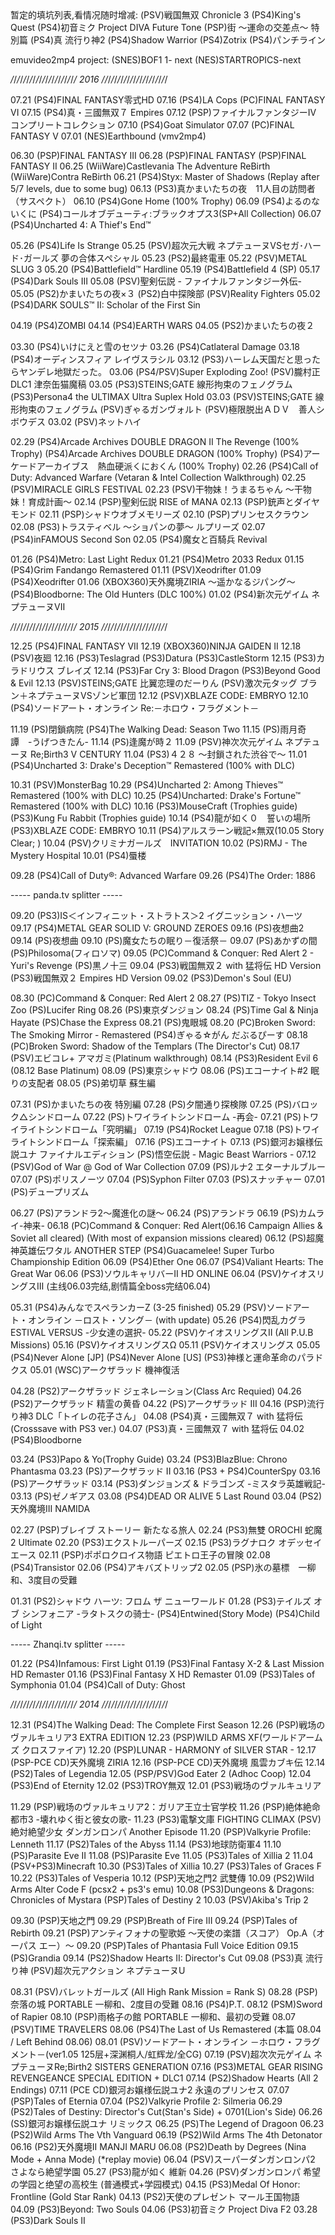 \
\
暂定的填坑列表,看情况随时增减:
(PSV)戦国無双 Chronicle 3
(PS4)King's Quest
(PS4)初音ミク Project DIVA Future Tone
(PSP)街 〜運命の交差点〜 特別篇
(PS4)真 流行り神2
(PS4)Shadow Warrior
(PS4)Zotrix
(PS4)パンチライン


emuvideo2mp4 project:
(SNES)BOF1 1- next
(NES)STARTROPICS-next
 


_/_/_/_/_/_/_/_/_/_/_/_/_/_/_/_/_/_/_/_/_/ 2016 _/_/_/_/_/_/_/_/_/_/_/_/_/_/_/_/_/_/_/_/_/





07.21
(PS4)FINAL FANTASY零式HD
07.16
(PS4)LA Cops
(PC)FINAL FANTASY VI
07.15
(PS4)真・三國無双７ Empires
07.12
(PSP)ファイナルファンタジーIV コンプリートコレクション
07.10
(PS4)Goat Simulator
07.07
(PC)FINAL FANTASY V
07.01
(NES)Earthbound (vmv2mp4)

06.30
(PSP)FINAL FANTASY III
06.28
(PSP)FINAL FANTASY 
(PSP)FINAL FANTASY II
06.25
(WiiWare)Castlevania The Adventure ReBirth
(WiiWare)Contra ReBirth
06.21
(PS4)Styx: Master of Shadows (Replay after 5/7 levels, due to some bug)
06.13
(PS3)真かまいたちの夜　11人目の訪問者（サスペクト）
06.10
(PS4)Gone Home (100% Trophy)
06.09
(PS4)よるのないくに
(PS4)コールオブデューティ:ブラックオプス3(SP+All Collection)
06.07
(PS4)Uncharted 4: A Thief's End™

05.26
(PS4)Life Is Strange
05.25
(PSV)超次元大戦 ネプテューヌVSセガ･ハード･ガールズ 夢の合体スペシャル
05.23
(PS2)最終電車
05.22
(PSV)METAL SLUG 3
05.20
(PS4)Battlefield™ Hardline
05.19
(PS4)Battlefield 4 (SP)
05.17
(PS4)Dark Souls III
05.08
(PSV)聖剣伝説 - ファイナルファンタジー外伝-
05.05
(PS2)かまいたちの夜×３
(PS2)白中探険部
(PSV)Reality Fighters
05.02
(PS4)DARK SOULS™ II: Scholar of the First Sin

04.19
(PS4)ZOMBI
04.14
(PS4)EARTH WARS
04.05
(PS2)かまいたちの夜２

03.30
(PS4)いけにえと雪のセツナ
03.26
(PS4)Catlateral Damage
03.18
(PS4)オーディンスフィア レイヴスラシル
03.12
(PS3)ハーレム天国だと思ったらヤンデレ地獄だった。
03.06
(PS4/PSV)Super Exploding Zoo!
(PSV)朧村正 DLC1 津奈缶猫魔稿
03.05
(PS3)STEINS;GATE 線形拘束のフェノグラム
(PS3)Persona4 the ULTIMAX Ultra Suplex Hold
03.03
(PSV)STEINS;GATE 線形拘束のフェノグラム
(PSV)ぎゃるガンヴォルト
(PSV)極限脱出ＡＤＶ　善人シボウデス
03.02
(PSV)ネットハイ

02.29
(PS4)Arcade Archives DOUBLE DRAGON II The Revenge (100% Trophy)
(PS4)Arcade Archives DOUBLE DRAGON (100% Trophy)
(PS4)アーケードアーカイブス　熱血硬派くにおくん (100% Trophy)
02.26
(PS4)Call of Duty: Advanced Warfare (Vetaran & Intel Collection Walkthrough)
02.25
(PSV)MIRACLE GIRLS FESTIVAL
02.23
(PSV)干物妹！うまるちゃん ～干物妹！育成計画～
02.14
(PSP)聖剣伝説 RISE of MANA 
02.13
(PSP)銃声とダイヤモンド
02.11
(PSP)シャドウオブメモリーズ
02.10
(PSP)プリンセスクラウン
02.08
(PS3)トラスティベル ～ショパンの夢～ ルプリーズ
02.07
(PS4)inFAMOUS Second Son
02.05
(PS4)魔女と百騎兵 Revival

01.26
(PS4)Metro: Last Light Redux
01.21
(PS4)Metro 2033 Redux
01.15
(PS4)Grim Fandango Remastered
01.11
(PSV)Xeodrifter
01.09
(PS4)Xeodrifter
01.06
(XBOX360)天外魔境ZIRIA ～遥かなるジパング～
(PS4)Bloodborne: The Old Hunters (DLC 100%)
01.02
(PS4)新次元ゲイム ネプテューヌVⅡ

_/_/_/_/_/_/_/_/_/_/_/_/_/_/_/_/_/_/_/_/_/ 2015 _/_/_/_/_/_/_/_/_/_/_/_/_/_/_/_/_/_/_/_/_/

12.25
(PS4)FINAL FANTASY VII
12.19
(XBOX360)NINJA GAIDEN II
12.18
(PSV)夜廻
12.16
(PS3)Teslagrad
(PS3)Datura
(PS3)CastleStorm
12.15
(PS3)カラドリウス ブレイズ
12.14
(PS3)Far Cry 3: Blood Dragon
(PS3)Beyond Good & Evil
12.13
(PSV)STEINS;GATE 比翼恋理のだーりん
(PSV)激次元タッグ ブラン＋ネプテューヌVSゾンビ軍団
12.12
(PSV)XBLAZE CODE: EMBRYO
12.10
(PS4)ソードアート・オンライン Re:－ホロウ・フラグメント－

11.19
(PS)閉鎖病院
(PS4)The Walking Dead: Season Two
11.15
(PS)雨月奇譚　-うげつきたん-
11.14
(PS)逢魔が時２
11.09
(PSV)神次次元ゲイム ネプテューヌ Re;Birth3 V CENTURY
11.04
(PS3)４２８ ～封鎖された渋谷で～
11.01
(PS4)Uncharted 3: Drake's Deception™ Remastered (100% with DLC)

10.31
(PSV)MonsterBag
10.29
(PS4)Uncharted 2: Among Thieves™ Remastered (100% with DLC)
10.25
(PS4)Uncharted: Drake's Fortune™ Remastered (100% with DLC)
10.16
(PS3)MouseCraft (Trophies guide)
(PS3)Kung Fu Rabbit (Trophies guide)
10.14
(PS4)龍が如く０　誓いの場所
(PS3)XBLAZE CODE: EMBRYO
10.11
(PS4)アルスラーン戦記×無双(10.05 Story Clear; )
10.04
(PSV)クリミナガールズ　INVITATION
10.02
(PS)RMJ - The Mystery Hospital
10.01
(PS4)蜃楼

09.28
(PS4)Call of Duty®: Advanced Warfare
09.26
(PS4)The Order: 1886

----- panda.tv splitter -----

09.20
(PS3)IS＜インフィニット・ストラトス＞2 イグニッション・ハーツ
09.17
(PS4)METAL GEAR SOLID V: GROUND ZEROES
09.16
(PS)夜想曲2
09.14
(PS)夜想曲
09.10
(PS)魔女たちの眠り－復活祭－
09.07
(PS)あかずの間
(PS)Philosoma(フィロソマ)
09.05
(PC)Command & Conquer: Red Alert 2 - Yuri's Revenge
(PS)黒ノ十三
09.04
(PS3)戦国無双２ with 猛将伝 HD Version
(PS3)戦国無双２ Empires HD Version
09.02
(PS3)Demon's Soul (EU)

08.30
(PC)Command & Conquer: Red Alert 2
08.27
(PS)TIZ - Tokyo Insect Zoo
(PS)Lucifer Ring
08.26
(PS)東京ダンジョン
08.24
(PS)Time Gal & Ninja Hayate
(PS)Chase the Express
08.21
(PS)鬼眼城
08.20
(PC)Broken Sword: The Smoking Mirror - Remastered
(PS4)ぎゃる☆がん だぶるぴーす
08.18
(PC)Broken Sword: Shadow of the Templars (The Director's Cut)
08.17
(PSV)エビコレ+ アマガミ(Platinum walkthrough)
08.14﻿
(PS3)Resident Evil 6 (08.12 Base Platinum)
08.09
(PS)東京シャドウ
08.06
(PS)エコーナイト#2 眠りの支配者
08.05
(PS)弟切草 蘇生編

07.31
(PS)かまいたちの夜 特別編
07.28
(PS)夕闇通り探検隊
07.25
(PS)バロック△シンドローム
07.22
(PS)トワイライトシンドローム -再会-
07.21
(PS)トワイライトシンドローム「究明編」
07.19
(PS4)Rocket League
07.18
(PS)トワイライトシンドローム「探索編」
07.16
(PS)エコーナイト
07.13
(PS)銀河お嬢様伝説ユナ ファイナルエディション
(PS)悟空伝説 - Magic Beast Warriors -
07.12
(PSV)God of War @ God of War Collection
07.09
(PS)ルナ2 エターナルブルー
07.07
(PS)ポリスノーツ
07.04
(PS)Syphon Filter
07.03
(PS)スナッチャー
07.01
(PS)デュープリズム

06.27
(PS)アランドラ2～魔進化の謎～
06.24
(PS)アランドラ
06.19
(PS)カムライ-神来-
06.18
(PC)Command & Conquer: Red Alert(06.16 Campaign Allies & Soviet all cleared)
​(With most of expansion missions cleared)
06.12
(PS)超魔神英雄伝ワタル ANOTHER STEP
(PS4)Guacamelee! Super Turbo Championship Edition
06.09
(PS4)Ether One
06.07
(PS4)Valiant Hearts: The Great War
06.06
(PS3)ソウルキャリバーII HD ONLINE
06.04
(PSV)ケイオスリングスⅢ (主线06.03完结,剧情篇全boss完结06.04)

05.31
(PS4)みんなでスペランカーZ (3-25 finished)
05.29
(PSV)ソードアート・オンライン －ロスト・ソング－ (with update)
05.26
(PS4)閃乱カグラ ESTIVAL VERSUS -少女達の選択-
05.22
(PSV)ケイオスリングスⅡ (All P.U.B Missions)
05.16
(PSV)ケイオスリングスΩ
05.11
(PSV)ケイオスリングス
05.05
(PS4)Never Alone [JP]
(PS4)Never Alone [US]
(PS3)神様と運命革命のパラドクス
05.01
(WSC)アークザラッド 機神復活

04.28
(PS2)アークザラッド ジェネレーション(Class Arc Requied)
04.26
(PS2)アークザラッド 精霊の黄昏
04.22
(PS)アークザラッド Ⅲ
04.16
(PSP)流行り神3 DLC「トイレの花子さん」
04.08
(PS4)真・三國無双７ with 猛将伝(Crosssave with PS3 ver.)
04.07
(PS3)真・三國無双７ with 猛将伝
04.02
(PS4)Bloodborne

03.24
(PS3)Papo & Yo(Trophy Guide)
03.24
(PS3)BlazBlue: Chrono Phantasma
03.23
(PS)アークザラッド II
03.16
(PS3 + PS4)CounterSpy
03.16
(PS)アークザラッド
03.14
(PS3)ダンジョンズ & ドラゴンズ -ミスタラ英雄戦記-
03.13
(PS)ゼノギアス
03.08
(PS4)DEAD OR ALIVE 5 Last Round
03.04
(PS2)天外魔境III NAMIDA

02.27
(PSP)ブレイブ ストーリー 新たなる旅人
02.24
(PS3)無雙 OROCHI 蛇魔 2 Ultimate
02.20
(PS3)エクストルーパーズ
02.15
(PS3)ラグナロク オデッセイ エース
02.11
(PSP)ポポロクロイス物語 ピエトロ王子の冒険
02.08
(PS4)Transistor
02.06
(PS4)アキバズトリップ2
02.05
(PSP)氷の墓標　一柳和、3度目の受難

01.31
(PS2)シャドウ ハーツ: フロム ザ ニューワールド
01.28
(PS3)テイルズ オブ シンフォニア -ラタトスクの骑士-
(PS4)Entwined(Story Mode)
(PS4)Child of Light

----- Zhanqi.tv splitter -----

01.22
(PS4)Infamous: First Light
01.19
(PS3)Final Fantasy X-2 & Last Mission HD Remaster
01.16
(PS3)Final Fantasy X HD Remaster
01.09
(PS3)Tales of Symphonia
01.04
(PS4)Call of Duty: Ghost

_/_/_/_/_/_/_/_/_/_/_/_/_/_/_/_/_/_/_/_/_/ 2014 _/_/_/_/_/_/_/_/_/_/_/_/_/_/_/_/_/_/_/_/_/

12.31
(PS4)The Walking Dead: The Complete First Season
12.26
(PSP)戦场のヴァルキュリア3 EXTRA EDITION
12.23
(PSP)WILD ARMS XF(ワールドアームズ クロスファイア)
12.20
(PSP)LUNAR - HARMONY of SILVER STAR -
12.17
(PSP-PCE CD)天外魔境 ZIRIA
12.16
(PSP-PCE CD)天外魔境 風雲カブキ伝
12.14
(PS2)Tales of Legendia
12.05
(PSP/PSV)God Eater 2 (Adhoc Coop)
12.04
(PS3)End of Eternity
12.02
(PS3)TROY無双
12.01
(PS3)戦场のヴァルキュリア

11.29
(PSP)戦场のヴァルキュリア2：ガリア王立士官学校
11.26
(PSP)絶体絶命都市3 -壊れゆく街と彼女の歌-
11.23
(PS3)電撃文庫 FIGHTING CLIMAX
(PSV)絶対絶望少女 ダンガンロンパ Another Episode
11.20
(PSP)Valkyrie Profile: Lenneth
11.17
(PS2)Tales of the Abyss
11.14
(PS3)地球防衛軍4
11.10
(PS)Parasite Eve II
11.08
(PS)Parasite Eve
11.05
(PS3)Tales of Xillia 2
11.04
(PSV+PS3)Minecraft
10.30
(PS3)Tales of Xillia
10.27
(PS3)Tales of Graces F
10.22
(PS3)Tales of Vesperia
10.12
(PSP)天地之門2 武雙傳
10.09
(PS2)Wild Arms Alter Code F (pcsx2 + ps3's emu)
10.08
(PS3)Dungeons & Dragons: Chronicles of Mystara
(PSP)Tales of Destiny 2
10.03
(PSV)Akiba's Trip 2

09.30
(PSP)天地之門
09.29
(PSP)Breath of Fire III
09.24
(PSP)Tales of Rebirth
09.21
(PSP)アンティフォナの聖歌姫 ～天使の楽譜（スコア） Op.A（オーパス エー）～
09.20
(PSP)Tales of Phantasia Full Voice Edition
09.15
(PS)Grandia
09.14
(PS2)Shadow Hearts II: Director's Cut
09.08
(PS3)真 流行り神
(PSV)超次元アクション ネプテューヌU

08.31
(PSV)バレットガールズ (All High Rank Mission = Rank S)
08.28
(PSP)奈落の城 PORTABLE 一柳和、2度目の受難
08.16
(PS4)P.T.
08.12
(PSM)Sword of Rapier
08.10
(PSP)雨格子の館 PORTABLE 一柳和、最初の受難
08.07
(PSV)TIME TRAVELERS
08.06
(PS4)The Last of Us Remastered (本篇 08.04 / Left Behind 08.06)
08.01
(PSV)ソードアート・オンライン －ホロウ・フラグメント－(ver1.05 125层+深渊桐人/虹辉龙/全CG)
07.19
(PSV)超次次元ゲイム ネプテューヌRe;Birth2 SISTERS GENERATION
07.16
(PS3)METAL GEAR RISING REVENGEANCE SPECIAL EDITION + DLC1
07.14
(PS2)Shadow Hearts (All 2 Endings)
07.11
(PCE CD)銀河お嬢様伝説ユナ2 永遠のプリンセス
07.07
(PSP)Tales of Eternia
07.04
(PS2)Valkyrie Profile 2: Silmeria
06.29
(PS2)Tales of Destiny: Director's Cut(Stan's Side) + 0701(Lion's Side)
06.26
(SS)銀河お嬢様伝説ユナ リミックス
06.25
(PS)The Legend of Dragoon
06.23
(PS2)Wild Arms The Vth Vanguard
06.19
(PS2)Wild Arms The 4th Detonator
06.16
(PS2)天外魔境II MANJI MARU
06.08
(PS2)Death by Degrees (Nina Mode + Anna Mode) (*replay movie)
06.04
(PSV)スーパーダンガンロンパ2 さよなら絶望学園
05.27
(PS3)龍が如く 維新
04.26
(PSV)ダンガンロンパ 希望の学园と绝望の高校生 (普通模式+学园模式)
04.15
(PS3)Medal Of Honor: Frontline (Gold Star Rank)
04.13
(PS2)天使のプレゼント マール王国物語
04.09
(PS3)Beyond: Two Souls
04.06
(PS3)初音ミク Project Diva F2
03.28
(PS3)Dark Souls II



﻿﻿﻿
